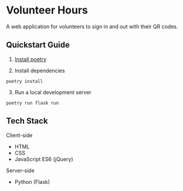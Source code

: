 # Volunteer Hours

A web application for volunteers to sign in and out with their QR codes.

## Quickstart Guide

1. [Install poetry][1]

2. Install dependencies

```
poetry install
```

3. Run a local development server

```
poetry run flask run
```

## Tech Stack

Client-side
- HTML
- CSS
- JavaScript ES6 (jQuery)

Server-side
- Python (Flask)

[1]: https://python-poetry.org/docs/#installation
